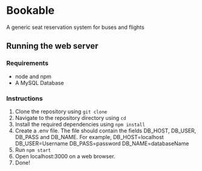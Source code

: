 # Bookable

A generic seat reservation system for buses and flights

## Running the web server

### Requirements

- node and npm
- A MySQL Database

### Instructions

1. Clone the repository using `git clone`
2. Navigate to the repository directory using `cd`
3. Install the required dependencies using ``npm install``
4. Create a .env file. The file should contain the fields DB_HOST, DB_USER, DB_PASS and DB_NAME. For example, 
DB_HOST=localhost
DB_USER=Username
DB_PASS=password
DB_NAME=databaseName
5. Run ``npm start``
6. Open localhost:3000 on a web browser.
7. Done! 
